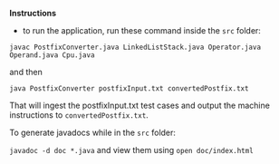__Instructions__

- to run the application, run these command inside the `src` folder:
```
javac PostfixConverter.java LinkedListStack.java Operator.java Operand.java Cpu.java
```

and then

`java PostfixConverter postfixInput.txt convertedPostfix.txt`

That will ingest the postfixInput.txt test cases and output the machine instructions to `convertedPostfix.txt`.

To generate javadocs while in the `src` folder:

`javadoc -d doc *.java` and view them using `open doc/index.html`